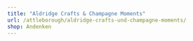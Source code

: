 ```yaml
---
title: "Aldridge Crafts & Champagne Moments"
url: /attleborough/aldridge-crafts-und-champagne-moments/
shop: Andenken
---
```

